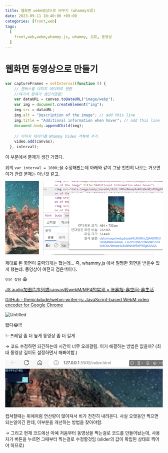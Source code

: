 ```yaml
---
title: 웹화면 webm영상으로 바꾸기 (whammy오류)
date: 2023-09-11 10:40:00 +09:00
categories: [front,web]
tags:
  [
    front,web,webm,whammy.js, whammy, 오류, 동영상
  ]
---
```


# 웹화면 동영상으로 만들기

```jsx
var captureFrames = setInterval(function () {
    // 캔버스를 이미지 데이터로 변환
    //여기서 문제가 생긴거였음!
    var dataURL = canvas.toDataURL("image/webp");
    var img = document.createElement("img");
    img.src = dataURL;
    img.alt = "Description of the image"; // add this line
    img.title = "Additional information when hover"; // add this line
    document.body.appendChild(img);

    // 이미지 데이터를 Whammy Video 객체에 추가
    video.add(canvas);
  }, interval);
```

이 부분에서 문제가 생긴 거였다.

위의 `var interval = 1000;`을 수정해봤는데 아래와 같이 그냥 천천히 나오는 거보면 이거 관련 문제는 아닌것 같고.

![image-20231114135859254](https://raw.githubusercontent.com/bunju20/image_server/main/img_/image-20231114135859254.png)

제대로 된 화면이 출력되게는 했는데… 즉, whammy.js 에서 멀쩡한 화면을 받을수 있게 했는데. 동영상이 여전히 검은색이다.

`이유 찾음` 😭

[JS audio加图片序列或canvas转webM/MP4的实现 «  张鑫旭-鑫空间-鑫生活](https://www.zhangxinxu.com/wordpress/2023/05/mp4-video-api-webcodecs-webm/comment-page-1/)

[GitHub - thenickdude/webm-writer-js: JavaScript-based WebM video encoder for Google Chrome](https://github.com/thenickdude/webm-writer-js)

![Untitled](https://raw.githubusercontent.com/bunju20/image_server/main/img_/Untitled-1699937960864-1.gif)

됐다😂!!!

✨ 프레임 좀 더 높게 동영상 좀 더 길게

→ 코드 수정하면 되긴하는데 시간이 너무 오래걸림. 이거 해결하는 방법은 없을까? (최대 동영상 길이도 설정하면서 해봐야함.)

![image-20231114135959862](https://raw.githubusercontent.com/bunju20/image_server/main/img_/image-20231114135959862.png)

캡쳐할때는 위에처럼 연산량이 많아져서 비가 천천히 내려온다. 사실 오랫동안 찍으면 되는일이긴 한데, 이부분을 개선하는 방법을 찾아야함.

→ 그리고 현재 코드에선 아예 처음부터 동영상을 찍는걸로 코드를 만들어놨는데, 사용자가 버튼을 누르면 그때부터 찍는걸로 수정할것임 (slider의 값이 확립된 상태로 찍어야 하므로)
